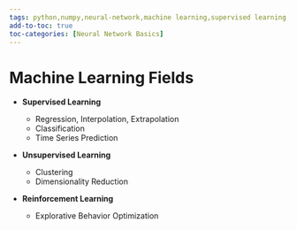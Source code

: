 ```yaml
---
tags: python,numpy,neural-network,machine learning,supervised learning,unsupervised learning,reinforcement learning,regression,classification,clustering,dimensionality reduction
add-to-toc: true
toc-categories: [Neural Network Basics]
---
```

# Machine Learning Fields

- **Supervised Learning**
  - Regression, Interpolation, Extrapolation
  - Classification
  - Time Series Prediction

- **Unsupervised Learning**
  - Clustering
  - Dimensionality Reduction

- **Reinforcement Learning**
  - Explorative Behavior Optimization
